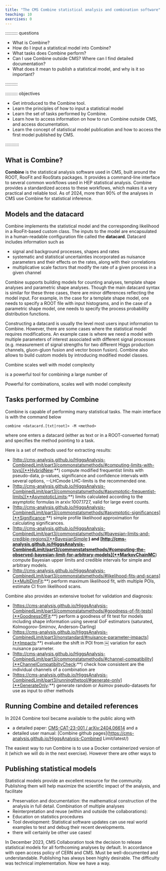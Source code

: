 ```yaml
---
title: "The CMS Combine statistical analysis and combination software"
teaching: 10
exercises: 0
---
```


:::::::::: questions

- What is Combine? 
- How do I input a statistical model into Combine?
- What tasks does Combine perform?
- Can I use Combine outside CMS? Where can I find detailed documentation?
- What does it mean to publish a statistical model, and why is it so important?

::::::::::

:::::::::: objectives

- Get introduced to the Combine tool.
- Learn the principles of how to input a statistical model
- Learn the set of tasks performed by Combine.
- Learn how to access information on how to run Combine outside CMS, and access documentation.
- Learn the concept of statistical model publication and how to access the first model published by CMS.

:::::::::::

## What is Combine?

**Combine** is the statistical analysis software used in CMS, built around the ROOT, RooFit and RooStats packages. 
It provides a command-line interface to several common workflows used in HEP statistical analysis. Combine provides a standardized access to these workflows, which makes it a very practical and reliable tool. As of 2024, more than 90% of the analyses in CMS use Combine for statistical inference.  

## Models and the datacard

Combine implements the statistical model and the corresponding likelihood in a RooFit-based custom class.  The inputs to the model are encapsulated in a human-readable configuration file called the **datacard**.
Datacard  includes information such as 

- signal and background processes, shapes and rates
- systematic and statistical uncertainties incorporated as nuisance parameters and their effects on the rates, along with their correlations
- multiplicative scale factors that modify the rate of a given process in a given channel

Combine supports building models for counting analyses, template shape analyses and parametric shape analyses. Though the main datacard syntax is similar for these three cases, there are minor differences reflecting the model input.  For example, in the case for a template shape model, one needs to specify a ROOT file with input histograms, and in the case of a parametric shape model, one needs to specify the process probability distribution functions.

Constructing a datacard is usually the level most users input information to Combine.  However, there are some cases where the statistical model requires modifications.  An example case is where we need a model with multiple parameters of interest associated with different signal processes (e.g. measurement of signal strengths for two different Higgs production channels, gluon-gluon fusion and vector boson fusion). Combine also allows to build custom models by introducing modified model classes.

Combine scales well with model complexity

is a powerful tool for combining a large number of 

Powerful for combinations, scales well with model complexity

## Tasks performed by Combine

Combine is capable of performing many statistical tasks.  The main interface is with the command below

```
combine <datacard.[txt|root]> -M <method>
```

where one enters a datacard (either as text or in a ROOT-converted format) and specifies the method pointing to a task.

Here is a set of methods used for extracting results:

- [http://cms-analysis.github.io/HiggsAnalysis-CombinedLimit/part3/commonstatsmethods/#computing-limits-with-toys](**HybridNew:**) compute modified frequentist limits with pseudo-data, p-values, significance and confidence intervals with several options, --LHCmode LHC-limits is the recommended one.
- [http://cms-analysis.github.io/HiggsAnalysis-CombinedLimit/part3/commonstatsmethods/#asymptotic-frequentist-limits](**AsymptoticLimits:**) limits calculated according to the asymptotic formulas in arxiv:1007.1727, valid for large event counts.
- [http://cms-analysis.github.io/HiggsAnalysis-CombinedLimit/part3/commonstatsmethods/#asymptotic-significances](**Significance:**) simple profile likelihood approximation for calculating significances.
- [http://cms-analysis.github.io/HiggsAnalysis-CombinedLimit/part3/commonstatsmethods/#bayesian-limits-and-credible-regions](**BayesianSimple:**) and [http://cms-analysis.github.io/HiggsAnalysis-CombinedLimit/part3/commonstatsmethods/#computing-the-observed-bayesian-limit-for-arbitrary-models](**MarkovChainMC**) compute Bayesian upper limits and credible intervals for simple and arbitrary models.
- [http://cms-analysis.github.io/HiggsAnalysis-CombinedLimit/part3/commonstatsmethods/#likelihood-fits-and-scans](**MultiDimFit:**) perform maximum likelihood fit, with multiple POIs, estimate CI from likelihood scans.

Combine also provides an extensive toolset for validation and diagnosis:

- [https://cms-analysis.github.io/HiggsAnalysis-CombinedLimit/part3/commonstatsmethods/#goodness-of-fit-tests](**GoodnessOfFit:**) perform a goodness of fit test for models including shape information using several GoF estimators (saturated, Kolmogorov-Smirnov, Anderson-Darling) 
- [https://cms-analysis.github.io/HiggsAnalysis-CombinedLimit/part3/nonstandard/#nuisance-parameter-impacts](**Impacts:**) evaluate the shift in POI from ￼ variation for each nuisance parameter.
- [http://cms-analysis.github.io/HiggsAnalysis-CombinedLimit/part3/commonstatsmethods/#channel-compatibility](**ChannelCompatibiltyCheck:**) check how consistent are the individual channels of a combination are
- [https://cms-analysis.github.io/HiggsAnalysis-CombinedLimit/part3/runningthetool/#generate-only](**GenerateOnly:**) generate random or Asimov pseudo-datasets for use as input to other methods

## Running Combine and detailed references

In 2024 Combine tool became available to the public along with

- a detailed paper: [CMS-CAT-23-001 / arXiv:2404.06614](https://arxiv.org/abs/2404.06614) and a 
- detailed user manual: [Combine github pages](https://cms-analysis.github.io/HiggsAnalysis-Combined
Limit/latest/)

The easiest way to run Combine is to use a Docker containerized version of it (which we will do in the next exercise).  However there are other ways to 

## Publishing statistical models

Statistical models provide an excellent resource for the community.  
Publishing them will help maximize the scientific impact of the analysis, and facilitate

- Preservation and documentation: the mathematical construction of the analysis in full detail.
Combination of multiple analyses
- Reinterpretation and reuse (within and outside the collaborations): 
- Education on statistics procedures
- Tool development: Statistical software updates can use real world examples to test and debug their recent developments.
- there will certainly be other use cases!

In December 2023, CMS Collaboration took the decision to release statistical models for all forthcoming analyses by default.
In accordance with open access policy of CERN and CMS.
Must be well-documented and understandable.
Publishing has always been highly desirable.  The difficulty was technical implementation. Now we have a way.





